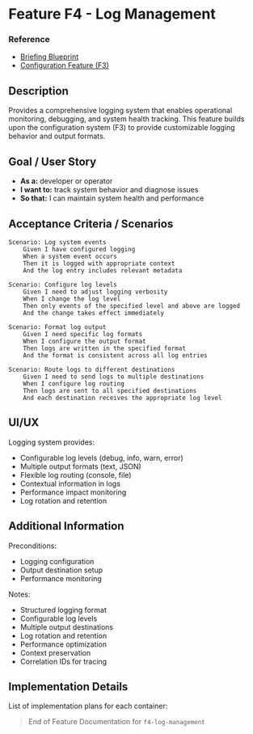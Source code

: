 # Feature F4 - Log Management

### Reference

- [Briefing Blueprint](/docs/briefing.blueprint.md)
- [Configuration Feature (F3)](/docs/f3-configuration.blueprint.md)

## Description

Provides a comprehensive logging system that enables operational monitoring, debugging, and system health tracking. This feature builds upon the configuration system (F3) to provide customizable logging behavior and output formats.

## Goal / User Story

- **As a:** developer or operator
- **I want to:** track system behavior and diagnose issues
- **So that:** I can maintain system health and performance

## Acceptance Criteria / Scenarios

```gherkin
Scenario: Log system events
    Given I have configured logging
    When a system event occurs
    Then it is logged with appropriate context
    And the log entry includes relevant metadata

Scenario: Configure log levels
    Given I need to adjust logging verbosity
    When I change the log level
    Then only events of the specified level and above are logged
    And the change takes effect immediately

Scenario: Format log output
    Given I need specific log formats
    When I configure the output format
    Then logs are written in the specified format
    And the format is consistent across all log entries

Scenario: Route logs to different destinations
    Given I need to send logs to multiple destinations
    When I configure log routing
    Then logs are sent to all specified destinations
    And each destination receives the appropriate log level
```

## UI/UX

Logging system provides:

- Configurable log levels (debug, info, warn, error)
- Multiple output formats (text, JSON)
- Flexible log routing (console, file)
- Contextual information in logs
- Performance impact monitoring
- Log rotation and retention

## Additional Information

Preconditions:
- Logging configuration
- Output destination setup
- Performance monitoring

Notes:
- Structured logging format
- Configurable log levels
- Multiple output destinations
- Log rotation and retention
- Performance optimization
- Context preservation
- Correlation IDs for tracing

## Implementation Details

List of implementation plans for each container:
<!-- This section will be updated by builder steps -->

> End of Feature Documentation for `f4-log-management` 
